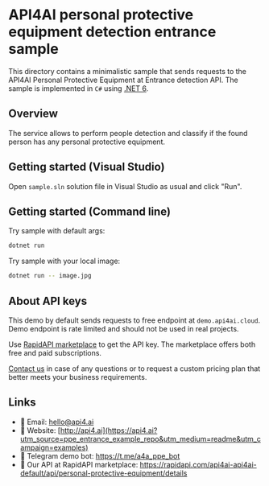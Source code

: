 # API4AI personal protective equipment detection entrance sample

This directory contains a minimalistic sample that sends requests to the API4AI Personal Protective Equipment at Entrance detection API.
The sample is implemented in `C#` using [.NET 6](https://dotnet.microsoft.com/en-us/download/dotnet/6.0).


## Overview

The service allows to perform people detection and classify if the found person has any personal protective equipment.


## Getting started (Visual Studio)

Open `sample.sln` solution file in Visual Studio as usual and click "Run". 


## Getting started (Command line)

Try sample with default args:

```bash
dotnet run
```

Try sample with your local image:

```bash
dotnet run -- image.jpg
```


## About API keys

This demo by default sends requests to free endpoint at `demo.api4ai.cloud`.
Demo endpoint is rate limited and should not be used in real projects.

Use [RapidAPI marketplace](https://rapidapi.com/api4ai-api4ai-default/api/personal-protective-equipment/details) to get the API key. The marketplace offers both
free and paid subscriptions.

[Contact us](https://api4.ai/contacts?utm_source=ppe_entrance_example_repo&utm_medium=readme&utm_campaign=examples) in case of any questions or to request a custom pricing plan
that better meets your business requirements.


## Links

* 📩 Email: hello@api4.ai
* 🔗 Website: [http://api4.ai](https://api4.ai?utm_source=ppe_entrance_example_repo&utm_medium=readme&utm_campaign=examples)
* 🤖 Telegram demo bot: https://t.me/a4a_ppe_bot
* 🔵 Our API at RapidAPI marketplace: https://rapidapi.com/api4ai-api4ai-default/api/personal-protective-equipment/details
